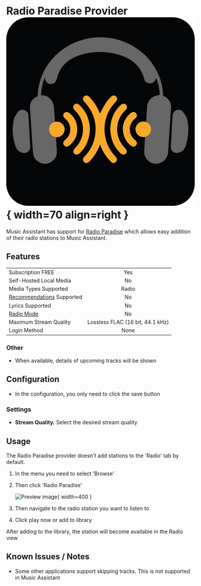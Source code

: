 
# Radio Paradise Provider ![Preview image](../assets/icons/radioparadise-icon.png){ width=70 align=right }

Music Assistant has support for [Radio Paradise](https://radioparadise.com/) which allows easy addition of their radio stations to Music Assistant.

## Features

|           |                     |
|:-----------------------|:---------------------:|
| Subscription FREE | Yes |
| Self-Hosted Local Media | No |
| Media Types Supported | Radio |
| [Recommendations](../ui.md#view-home) Supported | No |
| Lyrics Supported | No |
| [Radio Mode](../ui.md#track-menu) | No |
| Maximum Stream Quality | Lossless FLAC (16 bit, 44.1 kHz) |
| Login Method | None |

### Other

- When available, details of upcoming tracks will be shown

## Configuration

- In the configuration, you only need to click the save button

### Settings

- <b>Stream Quality.</b> Select the desired stream quality

## Usage

The Radio Paradise provider doesn't add stations to the 'Radio' tab by default.

1. In the menu you need to select 'Browse'
2. Then click 'Radio Paradise'

    ![Preview image](../assets/screenshots/radioparadise.png){ width=400 }

3. Then navigate to the radio station you want to listen to
4. Click play now or add to library 

After adding to the library, the station will become available in the Radio view

## Known Issues / Notes

- Some other applications support skipping tracks. This is not supported in Music Assistant

